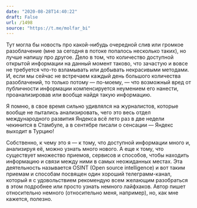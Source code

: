 ```yaml
---
date: "2020-08-28T14:40:22"
draft: False
url: /1498
source: "https://t.me/molfar_bi"
---
```


Тут могла бы новость про какой-нибудь очередной слив или громкое разоблачение (мне за сегодня в потоке попалось несколько таких), но лучше напишу про другое. Дело в том, что количество доступной открытой информации на данный момент таково, что зачастую и вовсе не требуется что-то взламывать или добывать некрасивыми методами. И, если мы сейчас не встречаем каждый день большого количества разоблачений, то только потому — по-моему, — что возможный вред от публичности информации компенсируется неумением его нанести, проанализировав или вообще найдя такую информацию. 

Я помню, в свое время сильно удивлялся на журналистов, которые вообще не пытались анализировать, чего это весь отдел международного развития Яндекса всё лето раз в две недели чекинится в Стамбуле, а в сентябре писали о сенсации — Яндекс выходит в Турцию!

Собственно, к чему это я — к тому, что доступной информации много и, анализируя её, можно узнать много нового. А еще к тому, что существует множество приемов, сервисов и способов, чтобы находить информацию и связи между ними в самых неожиданных местах. Эта деятельность называется OSINT (Open source intelligence) и вот таким приемам и способам посвящен один хороший телеграмм-канал, который я с удовольствием рекомендую всем желающим разобраться в этом подробнее или просто узнать немного лайфхаков. Автор пишет относительно немного (относительно меня, например), но, как мне кажется, полезно.

